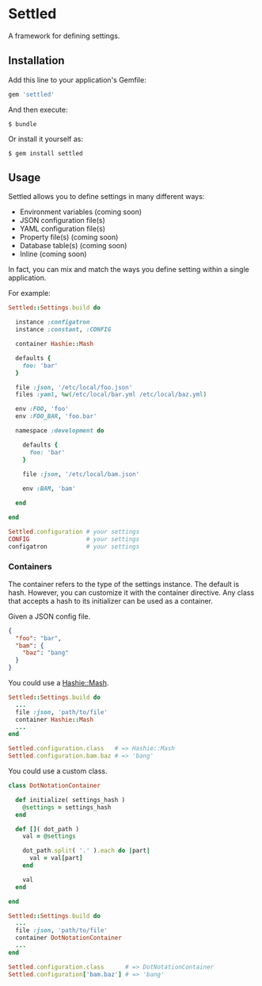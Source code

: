 # Settled

A framework for defining settings.


## Installation

Add this line to your application's Gemfile:

```ruby
gem 'settled'
```

And then execute:

    $ bundle

Or install it yourself as:

    $ gem install settled


## Usage

Settled allows you to define settings in many different ways:

* Environment variables (coming soon)
* JSON configuration file(s)
* YAML configuration file(s)
* Property file(s) (coming soon)
* Database table(s) (coming soon)
* Inline (coming soon)

In fact, you can mix and match the ways you define setting within a single application.

For example:

```ruby
Settled::Settings.build do

  instance :configatron
  instance :constant, :CONFIG

  container Hashie::Mash

  defaults {
    foo: 'bar'
  }

  file :json, '/etc/local/foo.json'
  files :yaml, %w(/etc/local/bar.yml /etc/local/baz.yml)

  env :FOO, 'foo'
  env :FOO_BAR, 'foo.bar'

  namespace :development do

    defaults {
      foo: 'bar'
    }
  
    file :json, '/etc/local/bam.json'

    env :BAM, 'bam'

  end

end

Settled.configuration # your settings
CONFIG                # your settings
configatron           # your settings
```

### Containers

The container refers to the type of the settings instance.  The default is hash.
However, you can customize it with the container directive.  Any class that
accepts a hash to its initializer can be used as a container.

Given a JSON config file.

```json
{
  "foo": "bar",
  "bam": {
    "baz": "bang"
  }
}
```

You could use a [Hashie::Mash](https://github.com/intridea/hashie#mash).

```ruby
Settled::Settings.build do
  ...
  file :json, 'path/to/file'
  container Hashie::Mash
  ...
end

Settled.configuration.class   # => Hashie::Mash
Settled.configuration.bam.baz # => 'bang'
```

You could use a custom class.

```ruby
class DotNotationContainer

  def initialize( settings_hash )
    @settings = settings_hash
  end

  def []( dot_path )
    val = @settings

    dot_path.split( '.' ).each do |part|
      val = val[part]
    end

    val
  end

end

Settled::Settings.build do
  ...
  file :json, 'path/to/file'
  container DotNotationContainer
  ...
end

Settled.configuration.class      # => DotNotationContainer
Settled.configuration['bam.baz'] # => 'bang'
```
